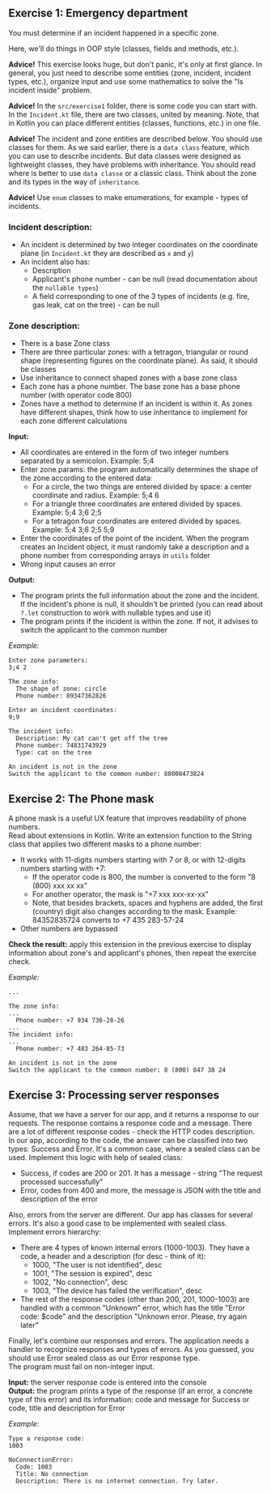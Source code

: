 ## Exercise 1: Emergency department
You must determine if an incident happened in a specific zone.  

Here, we'll do things in OOP style (classes, fields and methods, etc.). 

**Advice!** This exercise looks huge, but don't panic, it's only at first glance. In general, you just need to describe some entities (zone, incident, incident types, etc.), organize input and use some mathematics to solve the "Is incident inside" problem.

**Advice!** In the `src/exercise1` folder, there is some code you can start with. In the `Incident.kt` file, there are two classes, united by meaning. Note, that in Kotlin you can place different entities (classes, functions, etc.) in one file.

**Advice!** The incident and zone entities are described below. You should use classes for them. As we said earlier, there is a `data class` feature, which you can use to describe incidents. But data classes were designed as lightweight classes, they have problems with inheritance. You should read where is better to use `data classe` or a classic class. Think about the zone and its types in the way of `inheritance`.

**Advice!** Use `enum` classes to make enumerations, for example - types of incidents.

### Incident description:
- An incident is determined by two integer coordinates on the coordinate plane (in `Incident.kt` they are described as `x` and `y`)
- An incident also has:
  - Description
  - Applicant's phone number - can be null (read documentation about the `nullable types`)
  - A field corresponding to one of the 3 types of incidents (e.g. fire, gas leak, cat on the tree) - can be null

### Zone description:
- There is a base Zone class
- There are three particular zones: with a tetragon, triangular or round shape (representing figures on the coordinate plane). As said, it should be classes
- Use inheritance to connect shaped zones with a base zone class
- Each zone has a phone number. The base zone has a base phone number (with operator code 800)
- Zones have a method to determine if an incident is within it. As zones have different shapes, think how to use inheritance to implement for each zone different calculations

**Input:**
- All coordinates are entered in the form of two integer numbers separated by a semicolon. Example: 5;4
- Enter zone params: the program automatically determines the shape of the zone according to the entered data:
  - For a circle, the two things are entered divided by space: a center coordinate and radius. Example: 5;4 6
  - For a triangle three coordinates are entered divided by spaces. Example: 5;4 3;6 2;5
  - For a tetragon four coordinates are entered divided by spaces. Example: 5;4 3;6 2;5 5;9
- Enter the coordinates of the point of the incident. When the program creates an Incident object, it must randomly take a description and a phone number from corresponding arrays in `utils` folder 
- Wrong input causes an error

**Output:**
- The program prints the full information about the zone and the incident. If the incident's phone is null, it shouldn't be printed (you can read about `?.let` construction to work with nullable types and use it)
- The program prints if the incident is within the zone. If not, it advises to switch the applicant to the common number

_Example:_
```
Enter zone parameters:
3;4 2

The zone info:
  The shape of zone: circle 
  Phone number: 89347362826

Enter an incident coordinates:
9;9

The incident info:
  Description: My cat can't get off the tree
  Phone number: 74831743929
  Type: cat on the tree

An incident is not in the zone
Switch the applicant to the common number: 88008473824
```


## Exercise 2: The Phone mask
A phone mask is a useful UX feature that improves readability of phone numbers.  
Read about extensions in Kotlin. Write an extension function to the String class that applies two different masks to a phone number:
- It works with 11-digits numbers starting with 7 or 8, or with 12-digits numbers starting with +7:
  - If the operator code is 800, the number is converted to the form "8 (800) xxx xx xx"
  - For another operator, the mask is "+7 xxx xxx-xx-xx"
  - Note, that besides brackets, spaces and hyphens are added, the first (country) digit also changes according to the mask. Example: 84352835724 converts to +7 435 283-57-24 
- Other numbers are bypassed  

**Check the result:** apply this extension in the previous exercise to display information about zone's and applicant's phones, then repeat the exercise check.

_Example:_
```
...

The zone info:
... 
  Phone number: +7 934 736-28-26
...
The incident info:
...
  Phone number: +7 483 264-85-73

An incident is not in the zone
Switch the applicant to the common number: 8 (800) 847 38 24
```

## Exercise 3: Processing server responses
Assume, that we have a server for our app, and it returns a response to our requests. The response contains a response code and a message. There are a lot of different response codes - check the HTTP codes description.  
In our app, according to the code, the answer can be classified into two types: Success and Error. It's a common case, where a sealed class can be used. Implement this logic with help of sealed class:
- Success, if codes are 200 or 201. It has a message - string "The request processed successfully"
- Error, codes from 400 and more, the message is JSON with the title and description of the error

Also, errors from the server are different. Our app has classes for several errors. It's also a good case to be implemented with sealed class. Implement errors hierarchy:
- There are 4 types of known internal errors (1000-1003). They have a code, a header and a description (for desc - think of it):
  - 1000, "The user is not identified", desc
  - 1001, "The session is expired", desc 
  - 1002, "No connection", desc
  - 1003, "The device has failed the verification", desc
- The rest of the response codes (other than 200, 201, 1000-1003) are handled with a common "Unknown" error, which has the title "Error code: $code" and the description "Unknown error. Please, try again later"

Finally, let's combine our responses and errors. The application needs a handler to recognize responses and types of errors. As you guessed, you should use Error sealed class as our Error response type.  
The program must fail on non-integer input.

**Input:** the server response code is entered into the console  
**Output:** the program prints a type of the response (if an error, a concrete type of this error) and its information: code and message for Success or code, title and description for Error

_Example:_
```
Type a response code:
1003

NoConnectionError: 
  Code: 1003
  Title: No connection
  Description: There is no internet connection. Try later.
```
